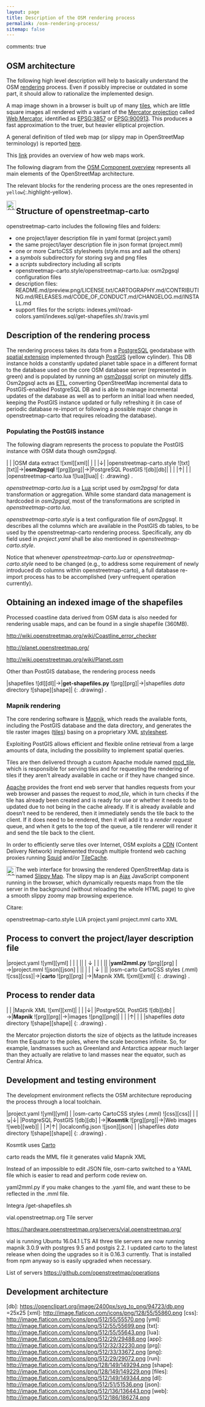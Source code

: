 ```yaml
---
layout: page
title: Description of the OSM rendering process
permalink: /osm-rendering-process/
sitemap: false
---
```

comments: true

<style>
img {
    width: 25px;
    margin: auto;
    float: left;
    display: inline;
}
</style>

## OSM architecture

The following high level description will help to basically understand the OSM [rendering](http://wiki.openstreetmap.org/wiki/Rendering) process. Even if possibly imprecise or outdated in some part, it should allow to rationalize the implemented design.

A map image shown in a browser is built up of many [tiles](https://en.wikipedia.org/wiki/Tiled_web_map), which are little square images all rendered with a variant of the [Mercator projection](https://en.wikipedia.org/wiki/Mercator_projection) called [Web Mercator](https://en.wikipedia.org/wiki/Web_Mercator), identified as [EPSG:3857](http://wiki.openstreetmap.org/wiki/EPSG:3857) or [EPSG:900913](http://docs.openlayers.org/library/spherical_mercator.html). This produces a fast approximation to the truer, but heavier elliptical projection.

A general definition of tiled web map (or slippy map in OpenStreetMap terminology) is reported [here](https://en.wikipedia.org/wiki/Tiled_web_map).

This [link](https://www.mapbox.com/help/how-web-maps-work/) provides an overview of how web maps work.

The following diagram from the [OSM Component overview](http://wiki.openstreetmap.org/wiki/Component_overview "Click here for a description of all components") represents all main elements of the OpenStreetMap architecture.

The relevant blocks for the rendering process are the ones represented in `yellow`{:.highlight-yellow}.

![OSM Components](http://wiki.openstreetmap.org/w/images/1/15/OSM_Components.png)

## Structure of openstreetmap-carto

openstreetmap-carto includes the following files and folders:

* one project/layer description file in yaml format (project.yaml)
* the same project/layer description file in json format (project.mml)
* one or more CartoCSS stylesheets (style.mss and aall the others)
* a *symbols* subdirectory for storing svg and png files
* a *scripts* subdirectory including all scripts
* openstreetmap-carto.style/openstreetmap-carto.lua: osm2pgsql configuration files
* description files: README.md/preview.png/LICENSE.txt/CARTOGRAPHY.md/CONTRIBUTING.md/RELEASES.md/CODE_OF_CONDUCT.md/CHANGELOG.md/INSTALL.md
* support files for the scripts: indexes.yml/road-colors.yaml/indexes.sql/get-shapefiles.sh/.travis.yml

## Description of the rendering process

The rendering process takes its data from a [PostgreSQL](https://www.postgresql.org/) geodatabase with [spatial extension](https://en.wikipedia.org/wiki/Spatial_database) implemented through [PostGIS](http://postgis.net/) (yellow cylinder). This DB instance holds a constantly updated planet table space in a different format to the database used on the core OSM database server (represented in green) and is populated by running an [osm2pgsql](https://wiki.openstreetmap.org/wiki/Osm2pgsql) script on minutely [diffs](http://wiki.openstreetmap.org/wiki/Planet.osm/diffs). Osm2pgsql acts as [ETL](https://en.wikipedia.org/wiki/Extract,_transform,_load), converting OpenStreetMap incremental data to PostGIS-enabled PostgreSQL DB and is able to manage incremental updates of the database as well as to perform an initial load when needed, keeping the PostGIS instance updated or fully refreshing it (in case of periodic database re-import or following a possible major change in openstreetmap-carto that requires reloading the database).

### Populating the PostGIS instance

The following diagram represents the process to populate the PostGIS instance with OSM data though osm2pgsql.

|                                     | |OSM data extract ![xml][xml]|
|                                     | |↓|
|openstreetmap-carto.style ![txt][txt]|→|**osm2pgsql** ![prg][prg]|→|PostgreSQL PostGIS ![db][db]|
|                                     | |↑|
|                                     | |openstreetmap-carto.lua ![lua][lua]|
{: .drawing}
.

*openstreetmap-carto.lua* is a [Lua](https://www.lua.org/) script used by *osm2pgsql* for data transformation or aggregation. While some standard data management is hardcoded in *osm2pgsql*, most of the transformations are scripted in *openstreetmap-carto.lua*.

*openstreetmap-carto.style* is a text configuration file of *osm2pgsql*. It describes all the columns which are available in the PostGIS db tables, to be used by the openstreetmap-carto rendering process. Specifically, any db field used in *project.yaml* shall be also mentioned in *openstreetmap-carto.style*.

Notice that whenever *openstreetmap-carto.lua* or *openstreetmap-carto.style* need to be changed (e.g., to address some requirement of newly introduced db columns within openstreetmap-carto), a full database re-import process has to be accomplished (very unfrequent operation currently).

## Obtaining an indexed image of the shapefiles

Processed coastline data derived from OSM data is also needed for rendering usable maps, and can be found in a single shapefile (360MB). 

http://wiki.openstreetmap.org/wiki/Coastline_error_checker

http://planet.openstreetmap.org/

http://wiki.openstreetmap.org/wiki/Planet.osm

Other than PostGIS database, the rendering process needs 



|shapefiles ![dl][dl]|→|**get-shapefiles.py** ![prg][prg]|→|shapefiles *data* directory ![shape][shape]|
{: .drawing}
.


### Mapnik rendering

The core rendering software is [Mapnik](https://wiki.openstreetmap.org/wiki/Mapnik), which reads the available fonts, including the PostGIS database and the data directory, and generates the tile raster images ([tiles](https://wiki.openstreetmap.org/wiki/Tiles)) basing on a proprietary XML [stylesheet](https://github.com/mapnik/mapnik/wiki/XMLConfigReference).

Exploiting PostGIS allows efficient and flexible online retrieval from a large amounts of data, including the possibility to implement spatial queries.

Tiles are then delivered through a custom Apache module named [mod_tile](http://wiki.openstreetmap.org/wiki/Mod_tile), which is responsible for serving tiles and for requesting the rendering of tiles if they aren't already available in cache or if they have changed since.

[Apache](https://en.wikipedia.org/wiki/Apache_HTTP_Server) provides the front end web server that handles requests from your web browser and passes the request to *mod_tile*, which in turn checks if the tile has already been created and is ready for use or whether it needs to be updated due to not being in the cache already. If it is already available and doesn’t need to be rendered, then it immediately sends the tile back to the client. If it does need to be rendered, then it will add it to a *render request* queue, and when it gets to the top of the queue, a tile renderer will render it and send the tile back to the client.

In order to efficiently serve tiles over Internet, OSM exploits a [CDN](http://wiki.openstreetmap.org/wiki/Platform_Status) (Content Delivery Network) implemented through multiple frontend web caching proxies running [Squid](https://en.wikipedia.org/wiki/Squid_(software)) and/or [TileCache](http://wiki.openstreetmap.org/wiki/TileCache).

![OSM CDN](https://blog.openstreetmap.org/wp-content/uploads/2015/03/osm-cdn-2015-03.png)

The web interface for browsing the rendered OpenStreetMap data is named [Slippy Map](http://wiki.openstreetmap.org/wiki/Slippy_Map#OpenStreetMap_.22Standard.22_tile_server). The slippy map is an [Ajax](https://en.wikipedia.org/wiki/Ajax_(programming)) JavaScript component running in the browser, which dynamically requests maps from the tile server in the background (without reloading the whole HTML page) to give a smooth slippy zoomy map browsing experience.

Citare:

openstreetmap-carto.style
LUA
project.yaml
project.mml
carto
XML



## Process to convert the project/layer description file 

|project.yaml ![yml][yml]              | |                             | ||
|                ↓                     | |                             | ||
|**yaml2mml.py** ![prg][prg]           |→|project.mml ![json][json]    | ||
|                                      | |         ↓                   | ||
|osm-carto CartoCSS styles (.mml) ![css][css]|→|**carto** ![prg][prg]        |→|Mapnik XML ![xml][xml]|
{: .drawing}
.

## Process to render data

|                             | |Mapnik XML ![xml][xml]|
|                             | |↓|
|PostgreSQL PostGIS ![db][db] |→|**Mapnik**  ![prg][prg]|→|images ![png][png]|
|                             | |↑|
|                             | |shapefiles *data* directory ![shape][shape]|
{: .drawing}
.

the Mercator projection distorts the size of objects as the latitude increases from the Equator to the poles, where the scale becomes infinite. So, for example, landmasses such as Greenland and Antarctica appear much larger than they actually are relative to land masses near the equator, such as Central Africa.

## Development and testing environment

The development environment reflects the OSM architecture reproducing the process through a local toolchain.

|project.yaml ![yml][yml]       | |osm-carto CartoCSS styles (.mml) ![css][css]|
|                               |↘|↓|
|PostgreSQL PostGIS ![db][db]   |→|**Kosmtik**  ![prg][prg]|→|Web images ![web][web]|
|                               |↗|↑|
|localconfig.json ![json][json] | |shapefiles *data* directory ![shape][shape]|
{: .drawing}
.


Kosmtik uses [Carto](https://github.com/mapbox/carto)

carto reads the MML file it generates valid Mapnik XML

Instead of an impossible to edit JSON file, osm-carto switched to a YAML file which is easier to read and perform code review on.

yaml2mml.py if you make changes to the .yaml file, and want these to be reflected in the .mml file.

Integra /get-shapefiles.sh 


vial.openstreetmap.org
Tile server

https://hardware.openstreetmap.org/servers/vial.openstreetmap.org/

vial is running Ubuntu 16.04.1 LTS
All three tile servers are now running mapnik 3.0.9 with postgres 9.5 and postgis 2.2.
I updated carto to the latest release when doing the upgrades so it is 0.16.3 currently. That is installed from npm anyway so is easily upgraded when necessary.


List of servers
https://github.com/openstreetmap/operations



## Development architecture





[db]: https://openclipart.org/image/2400px/svg_to_png/94723/db.png =25x25
[xml]: http://image.flaticon.com/icons/png/128/55/55860.png
[css]: http://image.flaticon.com/icons/png/512/55/55570.png
[yml]: http://image.flaticon.com/icons/png/512/55/55699.png
[txt]: http://image.flaticon.com/icons/png/512/55/55643.png
[lua]: http://image.flaticon.com/icons/png/512/29/29488.png
[app]: http://image.flaticon.com/icons/png/512/32/32230.png
[prg]: http://image.flaticon.com/icons/png/512/33/33672.png
[png]: http://image.flaticon.com/icons/png/512/29/29072.png
[run]: http://image.flaticon.com/icons/png/128/149/149294.png
[shape]: http://image.flaticon.com/icons/png/128/149/149229.png
[files]: http://image.flaticon.com/icons/png/512/149/149344.png
[dl]: http://image.flaticon.com/icons/png/512/51/51536.png
[json]: http://image.flaticon.com/icons/png/512/136/136443.png
[web]: http://image.flaticon.com/icons/png/512/186/186274.png
